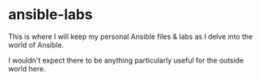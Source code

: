 # ansible-labs

This is where I will keep my personal Ansible files & labs as I delve into the world of Ansible.

I wouldn't expect there to be anything particularly useful for the outside world here.
